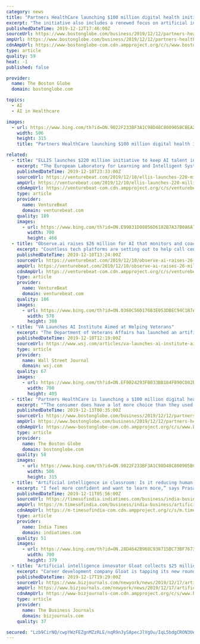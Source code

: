 ```yaml
---
category: news
title: "Partners HealthCare launching $100 million digital health initiative"
excerpt: "The initiative also includes a renewed focus on artificial intelligence and data analytics. Erskine said his team is budgeting $100 million for the first 18 months of the project and will seek more funding as needed. Partners, the largest health care provider in Massachusetts, is the parent of a dozen hospitals including Massachusetts General ..."
publishedDateTime: 2019-12-12T17:46:00Z
sourceUrl: https://www.bostonglobe.com/business/2019/12/12/partners-healthcare-launching-million-digital-health-initiative/l51YQc8MZfAPluV5yFsELI/story.html
ampUrl: https://www.bostonglobe.com/business/2019/12/12/partners-healthcare-launching-million-digital-health-initiative/l51YQc8MZfAPluV5yFsELI/story.html?outputType=amp
cdnAmpUrl: https://www-bostonglobe-com.cdn.ampproject.org/c/s/www.bostonglobe.com/business/2019/12/12/partners-healthcare-launching-million-digital-health-initiative/l51YQc8MZfAPluV5yFsELI/story.html?outputType=amp
type: article
quality: 59
heat: -1
published: false

provider:
  name: The Boston Globe
  domain: bostonglobe.com

topics:
  - AI
  - AI in Healthcare

images:
  - url: https://www.bing.com/th?id=ON.9022F233BF3A1C98D48C800905BCBEA2
    width: 506
    height: 315
    title: "Partners HealthCare launching $100 million digital health initiative"

related:
  - title: "ELLIS launches $220 million initiative to keep AI talent in Europe"
    excerpt: "The European Laboratory for Learning and Intelligent Systems (ELLIS) today announced the selection of 17 cities in 10 European countries and Israel where it’s establishing project that it hope grows into AI research institutes keen on societal impact. Each selected site — in places like Amsterdam, Copenhagen, Helsinki, Tel Aviv, and Zurich ..."
    publishedDateTime: 2019-12-10T23:33:00Z
    sourceUrl: https://venturebeat.com/2019/12/10/ellis-launches-220-million-initiative-to-keep-ai-talent-in-europe/
    ampUrl: https://venturebeat.com/2019/12/10/ellis-launches-220-million-initiative-to-keep-ai-talent-in-europe/amp/
    cdnAmpUrl: https://venturebeat-com.cdn.ampproject.org/c/s/venturebeat.com/2019/12/10/ellis-launches-220-million-initiative-to-keep-ai-talent-in-europe/amp/
    type: article
    provider:
      name: VentureBeat
      domain: venturebeat.com
    quality: 189
    images:
      - url: https://www.bing.com/th?id=ON.E99831D08856D6182B7A37B0A6A79EBD
        width: 700
        height: 466
  - title: "Observe.ai raises $26 million for AI that monitors and coaches call center agents"
    excerpt: "Countless tech platforms are setting out to help call centers automate conversations with their customers. But U.S-Indian startup and Y Combinator alum Observe.ai is bucking that trend by using AI to help improve human call center workers, rather than replace them — and it today announced it has raised $26 million in a series A round of ..."
    publishedDateTime: 2019-12-10T13:24:00Z
    sourceUrl: https://venturebeat.com/2019/12/10/observe-ai-raises-26-million-for-ai-that-monitors-and-coaches-call-center-agents/
    ampUrl: https://venturebeat.com/2019/12/10/observe-ai-raises-26-million-for-ai-that-monitors-and-coaches-call-center-agents/amp/
    cdnAmpUrl: https://venturebeat-com.cdn.ampproject.org/c/s/venturebeat.com/2019/12/10/observe-ai-raises-26-million-for-ai-that-monitors-and-coaches-call-center-agents/amp/
    type: article
    provider:
      name: VentureBeat
      domain: venturebeat.com
    quality: 186
    images:
      - url: https://www.bing.com/th?id=ON.0360C56D176B3E053DBEC94C1B7A8628
        width: 578
        height: 308
  - title: "VA Launches AI Institute Aimed at Helping Veterans"
    excerpt: "The Department of Veterans Affairs has launched an artificial-intelligence institute to research and develop AI systems that improve the health and well-being of veterans."
    publishedDateTime: 2019-12-10T12:19:00Z
    sourceUrl: https://www.wsj.com/articles/va-launches-ai-institute-aimed-at-helping-veterans-11575973804
    type: article
    provider:
      name: Wall Street Journal
      domain: wsj.com
    quality: 67
    images:
      - url: https://www.bing.com/th?id=ON.EF0024293FB033BB184F890CD82B013F
        width: 700
        height: 405
  - title: "Partners HealthCare is launching a $100 million digital health initiative"
    excerpt: "“The consumer does have a lot more choice than they used to,” Singh said. In addition, health care providers are working on algorithms to identify high-risk patients and manage their health. Partners, since 2017, has been developing artificial intelligence programs with GE Healthcare. Partners’ competitors across the country are also ..."
    publishedDateTime: 2019-12-13T00:35:00Z
    sourceUrl: https://www.bostonglobe.com/business/2019/12/12/partners-healthcare-launching-million-digital-health-initiative/l51YQc8MZfAPluV5yFsELI/story.html
    ampUrl: https://www.bostonglobe.com/business/2019/12/12/partners-healthcare-launching-million-digital-health-initiative/l51YQc8MZfAPluV5yFsELI/story.html?outputType=amp
    cdnAmpUrl: https://www-bostonglobe-com.cdn.ampproject.org/c/s/www.bostonglobe.com/business/2019/12/12/partners-healthcare-launching-million-digital-health-initiative/l51YQc8MZfAPluV5yFsELI/story.html?outputType=amp
    type: article
    provider:
      name: The Boston Globe
      domain: bostonglobe.com
    quality: 58
    images:
      - url: https://www.bing.com/th?id=ON.9022F233BF3A1C98D48C800905BCBEA2
        width: 506
        height: 315
  - title: "Artificial intelligence in classroom: Is it reducing human interaction in learning?"
    excerpt: "I feel more confident and want to learn more,” says Prasad who studies at Mount Zion school, Gangtok. Earlier this year, the school introduced adaptive assessment software, Next Assessment, that uses artificial intelligence for setting and assessing objective question papers. Machine-set question papers On an average a teacher takes an hour ..."
    publishedDateTime: 2019-12-11T05:56:00Z
    sourceUrl: https://timesofindia.indiatimes.com/business/india-business/artificial-intelligence-in-classroom-is-it-reducing-human-interaction-in-learning/articleshow/72468345.cms
    ampUrl: https://m.timesofindia.com/business/india-business/artificial-intelligence-in-classroom-is-it-reducing-human-interaction-in-learning/amp_articleshow/72468345.cms
    cdnAmpUrl: https://m-timesofindia-com.cdn.ampproject.org/c/s/m.timesofindia.com/business/india-business/artificial-intelligence-in-classroom-is-it-reducing-human-interaction-in-learning/amp_articleshow/72468345.cms
    type: article
    provider:
      name: India Times
      domain: indiatimes.com
    quality: 51
    images:
      - url: https://www.bing.com/th?id=ON.28D4642B968C938715BC73BF767306D2
        width: 700
        height: 379
  - title: "Artificial intelligence innovator Gloat collects $25 million in capital"
    excerpt: "Career development company Gloat is tapping its new round of funding to expand its New York and Tel Aviv offices. The startup, which uses artificial intelligence (AI) to help companies evaluate their workforces, raised $25 million in Series B capital. The round was led by Eight Roads Ventures, the proprietary investment firm backed by Fidelity ..."
    publishedDateTime: 2019-12-17T19:29:00Z
    sourceUrl: https://www.bizjournals.com/newyork/news/2019/12/17/artificial-intelligence-innovator-gloat-collects.html
    ampUrl: https://www.bizjournals.com/newyork/news/2019/12/17/artificial-intelligence-innovator-gloat-collects.amp.html
    cdnAmpUrl: https://www-bizjournals-com.cdn.ampproject.org/c/s/www.bizjournals.com/newyork/news/2019/12/17/artificial-intelligence-innovator-gloat-collects.amp.html
    type: article
    provider:
      name: The Business Journals
      domain: bizjournals.com
    quality: 37

secured: "Lzb9CirNQ/cwpYWzFEZgnMZzRLE/nqR9nJySApecJlVgOu/IqL5bdgCRON3UefAHFw/l2Z4W9FuZrdNkXO3TiJtgE9MgCMcIoEyENHlhicFiLHcuvPsHJtEtKAPuLiz4SQtwMoO9Z62TnY26jERKphe2eTFjUE1w9xe7IUzMTAplb3CsNWFyhuQESGg13fNBzUUXFELPos3I8Dd5y1kRVjmYZFOkIKMl3s/qDblJSLrmUCgpXZcyihQcXsk4PI3x5BkPkDRulNaSt/pLCEBaKA==;nsb72ix7DyG/d1RYfGx8AQ=="
---
```


